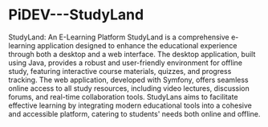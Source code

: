 # PiDEV---StudyLand
StudyLand: An E-Learning Platform
StudyLand is a comprehensive e-learning application designed to enhance the educational experience through both a desktop and a web interface.
The desktop application, built using Java, provides a robust and user-friendly environment for offline study, featuring interactive course materials, quizzes, and progress tracking.
The web application, developed with Symfony, offers seamless online access to all study resources, including video lectures, discussion forums, and real-time collaboration tools. StudyLans aims to facilitate effective learning by integrating modern educational tools into a cohesive and accessible platform, catering to students' needs both online and offline.
